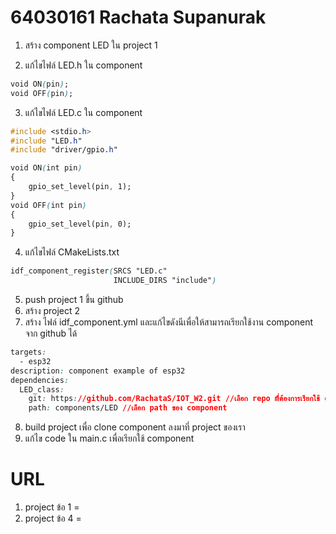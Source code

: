 # 64030161 Rachata Supanurak

1. สร้าง component LED ใน project 1



2. แก้ไขไฟล์ LED.h ใน component

```css
void ON(pin);
void OFF(pin);
```

3. แก้ไขไฟล์ LED.c ใน component

```css
#include <stdio.h>
#include "LED.h"
#include "driver/gpio.h"

void ON(int pin)
{
    gpio_set_level(pin, 1);
}
void OFF(int pin)
{
    gpio_set_level(pin, 0);
}
```
4. แก้ไขไฟล์ CMakeLists.txt 
```css
idf_component_register(SRCS "LED.c"
                       INCLUDE_DIRS "include")
```

5. push project 1 ขึ้น github
6. สร้าง project 2
7. สร้าง ไฟล์ idf_component.yml และแก้ไขดังนีเพื่อให้สามารถเรียกใช้งาน component จาก github ได้
```css
targets:
  - esp32
description: component example of esp32
dependencies:
  LED_class:
    git: https://github.com/RachataS/IOT_W2.git //เลือก repo mี่ต้องการเรียกใช้ component
    path: components/LED //เลือก path ของ component

```
8. build project เพื่อ clone component ลงมาที่ project ของเรา
9. แก้ไข code ใน main.c เพื่อเรียกใช้ component

# URL

1. project ข้อ 1 = 
2. project ข้อ 4 = 
